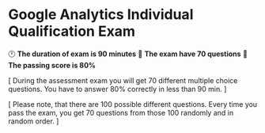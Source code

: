# Google Analytics Individual Qualification Exam 

🕛 **The duration of exam is 90 minutes**
📄 **The exam have 70 questions**
🔶 **The passing score is 80%**

[ During the assessment exam you will get 70 different multiple choice questions. You have to answer 80% correctly in less than 90 min.  ]

[ Please note, that there are 100 possible different questions. Every time you pass the exam, you get 70 questions from those 100 randomly and in random order. ]
